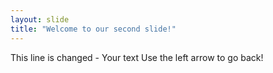 ```yaml
---
layout: slide
title: "Welcome to our second slide!"
---
```

This line is changed - Your text
Use the left arrow to go back!
